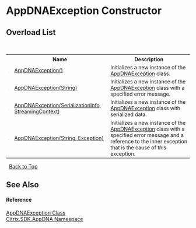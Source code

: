# AppDNAException Constructor 
 


## Overload List
&nbsp;<table><tr><th></th><th>Name</th><th>Description</th></tr><tr><td>![Public method](media/pubmethod.gif "Public method")</td><td><a href="M_Citrix_SDK_AppDNA_AppDNAException__ctor">AppDNAException()</a></td><td>
Initializes a new instance of the <a href="T_Citrix_SDK_AppDNA_AppDNAException">AppDNAException</a> class.</td></tr><tr><td>![Public method](media/pubmethod.gif "Public method")</td><td><a href="M_Citrix_SDK_AppDNA_AppDNAException__ctor_2">AppDNAException(String)</a></td><td>
Initializes a new instance of the <a href="T_Citrix_SDK_AppDNA_AppDNAException">AppDNAException</a> class with a specified error message.</td></tr><tr><td>![Protected method](media/protmethod.gif "Protected method")</td><td><a href="M_Citrix_SDK_AppDNA_AppDNAException__ctor_1">AppDNAException(SerializationInfo, StreamingContext)</a></td><td>
Initializes a new instance of the <a href="T_Citrix_SDK_AppDNA_AppDNAException">AppDNAException</a> class with serialized data.</td></tr><tr><td>![Public method](media/pubmethod.gif "Public method")</td><td><a href="M_Citrix_SDK_AppDNA_AppDNAException__ctor_3">AppDNAException(String, Exception)</a></td><td>
Initializes a new instance of the <a href="T_Citrix_SDK_AppDNA_AppDNAException">AppDNAException</a> class with a specified error message and a reference to the inner exception that is the cause of this exception.</td></tr></table>&nbsp;
<a href="#appdnaexception-constructor">Back to Top</a>

## See Also


#### Reference
<a href="T_Citrix_SDK_AppDNA_AppDNAException">AppDNAException Class</a><br /><a href="N_Citrix_SDK_AppDNA">Citrix.SDK.AppDNA Namespace</a><br />